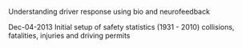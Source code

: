 Understanding driver response using bio and neurofeedback

Dec-04-2013
Initial setup of safety statistics (1931 - 2010) collisions, fatalities, injuries and driving permits
